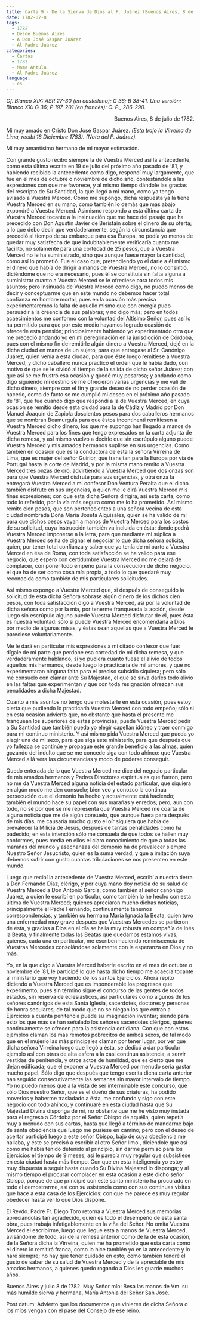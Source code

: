 ```yaml
---
title: Carta 9 - De la Sierva de Dios al P. Juárez (Buenos Aires, 8 de julio de 1782).
date: 1782-07-8
tags:
  - 1782
  - Desde Buenos Aires
  - A Don José Gaspar Juárez
  - Al Padre Juárez
categories:
  - Cartas
  - 1782
  - Mama Antula
  - Al Padre Juárez
language:
  - es
---
```

_Cf. Blanco XIX: ASR 27-30 (en castellano); G 36; B 38-41.
Una versión: Blanco XX: G 36; P 197-201 (en francés): C. P., 286-290._
<div align="right">
Buenos Aires, 8 de julio de 1782.
</div>

Mi muy amado en Cristo Don José Gaspar Juárez. _(Ésta trajo la Virreina de Lima, recibí 18 Diciembre 1783). (Nota del P. Juárez)._

Mi muy amantísimo hermano de mi mayor estimación.

Con grande gusto recibo siempre la de Vuestra Merced así la antecedente, como esta última escrita en 19 de julio del próximo año pasado de ‘81, y habiendo recibido la antecedente como digo, respondí muy largamente, que fue en el mes de octubre o noviembre de dicho año, contestándole a las expresiones con que me favorece, y al mismo tiempo dándole las gracias del rescripto de Su Santidad, la que llegó a mi mano, como ya tengo avisado a Vuestra Merced. Como me supongo, dicha respuesta ya la tiene Vuestra Merced en su mano, como también lo demás que más abajo expondré a Vuestra Merced. Asimismo respondo a esta última carta de Vuestra Merced tocante a la insinuación que me hace del pasaje que ha precedido con Don Agustín Javier de Beristáin sobre el dinero de su oferta; a lo que debo decir que verdaderamente, según la circunstancia que precedió al tiempo de su embarque para esa Europa, no podía yo menos de quedar muy satisfecha de que indubitablemente verificaría cuanto me facilitó, no solamente para una cortedad de 25 pesos, que a Vuestra Merced no le ha suministrado, sino que aunque fuese mayor la cantidad, como así lo prometió. Fue el caso que, pretendiendo yo el darle a él mismo el dinero que había de dirigir a manos de Vuestra Merced, no lo consintió, diciéndome que no era necesario, pues él se constituía sin falta alguna a suministrar cuanto a Vuestra Merced se le ofreciese para todos mis asuntos; pero insinuada de Vuestra Merced como digo, no puedo menos de decir y conceptuarme que en este mundo no debemos hacer total confianza en hombre mortal, pues en la ocasión más precisa experimentaremos la falta de aquello mismo que con energía pudo persuadir a la creencia de sus palabras; y no digo más; pero en todos acaecimientos me conformo con la voluntad del Altísimo Señor, pues así lo ha permitido para que por este medio hayamos logrado ocasión de ofrecerle esta pensión; principalmente habiendo yo experimentado otra que me precedió andando yo en mi peregrinación en la jurisdicción de Córdoba, pues con el mismo fin de remitirle algún dinero a Vuestra Merced, dejé en la dicha ciudad en manos de un sujeto, para que entregase al Sr. Canónigo Juárez, quien venía a esta ciudad, para que éste luego remitiese a Vuestra Merced; y dicho caballero nunca practicó el orden que le había dado, con motivo de que se le olvidó al tiempo de la salida de dicho señor Juárez; con que así se me frustró esa ocasión y quedé muy pesarosa; y andando como digo siguiendo mi destino se me ofrecieron varias urgencias y me valí de dicho dinero, siempre con el fin y grande deseo de no perder ocasión de hacerlo, como de facto se me cumplió mi deseo en el próximo año pasado de ‘81, que fue cuando digo que respondí a la de Vuestra Merced, en cuya ocasión se remitió desde esta ciudad para la de Cádiz y Madrid por Don Manuel Joaquín de Zapiola doscientos pesos para dos caballeros hermanos que se nombran Beamurguía para que éstos incontinenti remitiesen a Vuestra Merced dicho dinero, los que me supongo han llegado a manos de Vuestra Merced para los fines que tengo expresados en la carta adjunta de dicha remesa, y así mismo vuelvo a decirle que sin escrúpulo alguno puede Vuestra Merced y mis amados hermanos suplirse en sus urgencias. Como también en ocasión que es la conductora de esta la señora Virreina de Lima, que es mujer del señor Guirior, que transitan para la Europa por vía de Portugal hasta la corte de Madrid, y por la misma mano remito a Vuestra Merced tres onzas de oro, advirtiendo a Vuestra Merced que dos onzas son para que Vuestra Merced disfrute para sus urgencias, y otra onza la entregará Vuestra Merced a mi confesor Don Ventura Peralta que el dicho también disfrute en sus urgencias, a quien me le dirá Vuestra Merced mis finas expresiones; con que esta dicha Señora dirigirá, así esta carta, como todo lo referido, por la vía más segura como me lo ha prometido. Así  mismo remito cien pesos, que son pertenecientes a una señora vecina de esta ciudad nombrada Doña María Josefa Alquisales, quien se ha valido de mí para que dichos pesos vayan a manos de Vuestra Merced para los costos de su solicitud, cuya instrucción también va incluida en ésta: donde podrá Vuestra Merced imponerse a la letra, para que mediante mi súplica a Vuestra Merced se ha de dignar el negociar lo que dicha señora solicita, quien, por tener total confianza y saber que yo tenía de mi parte a Vuestra Merced en ésa de Roma, con toda satisfacción se ha valido para ese negocio, que espero con certidumbre Vuestra Merced no me dejará de complacer, con poner todo empeño para la consecución de dicho negocio, el que ha de ser como cosa mía propia, a todo lo que quedaré muy reconocida como también de mis particulares solicitudes.

Así mismo expongo a Vuestra Merced que, si después de conseguido la solicitud de esta dicha Señora sobrase algún dinero de los dichos cien pesos, con toda satisfacción digo a Vuestra Merced, así por la voluntad de dicha señora como por la mía, por tenerme franqueada la acción, desde luego sin escrúpulo alguno puede Vuestra Merced disfrutar de él, pues ésta es nuestra voluntad: sólo si puede Vuestra Merced encomendarla a Dios por medio de algunas misas, y éstas sean aquellas que a Vuestra Merced le pareciese voluntariamente.

Me le dará en particular mis expresiones a mi citado confesor que fue: dígale de mi parte que perdone esa cortedad de mi dicha remesa, y que verdaderamente hablando, si yo pudiera cuanto fuese el alivio de todos aquellos mis hermanos, desde luego lo practicaría de mil amores, y que no experimentaran ninguna falta para el preciso subsidio siquiera; pero sólo me consuelo con clamar ante Su Majestad, el que se sirva darles todo alivio en las faltas que experimentan y que con toda resignación ofrezcan sus penalidades a dicha Majestad.

Cuanto a mis asuntos no tengo que molestarle en esta ocasión, pues estoy cierta que pudiendo lo practicaría Vuestra Merced con todo empeño; sólo si en esta ocasión advierto que, no obstante que hasta el presente me franquean los superiores de estas provincias, puede Vuestra Merced pedir a Su Santidad que también pueda yo elegir capellán idóneo y traer conmigo para mi continuo ministerio. Y así mismo pida Vuestra Merced que pueda yo elegir una de mi sexo, para que siga este ministerio, para que después que yo fallezca se continúe y propague este grande beneficio a las almas, quien gozando del indulto que se me concede siga con todo ahínco: que Vuestra Merced allá vera las circunstancias y modo de poderse conseguir.

Quedo enterada de lo que Vuestra Merced me dice del negocio particular de mis amados hermanos y Padres Directores espirituales que fueron, pero no me da Vuestra Merced alguna noticia del estado particular, que siquiera en algún modo me den consuelo; bien veo y conozco la continua persecución que el demonio ha hecho y actualmente está haciendo; también el mundo hace su papel con sus marañas y enredos; pero, aun con todo, no sé por qué se me representa que Vuestra Merced me coarta de alguna noticia que me dé algún consuelo, que aunque fuera para después de mis días, me causaría mucho gusto el oír siquiera que había de prevalecer la Milicia de Jesús, después de tantas penalidades como ha padecido; en esta intención sólo me consuela de que todos se hallen muy conformes, pues media en ellos el claro conocimiento de que a todas las marañas del mundo y asechanzas del demonio ha de prevalecer siempre Nuestro Señor Jesucristo, quien es la suma verdad, y que a imitación suya debemos sufrir con gusto cuantas tribulaciones se nos presenten en este mundo.

Luego que recibí la antecedente de Vuestra Merced, escribí a nuestra tierra a Don Fernando Díaz, clérigo, y por cuya mano doy noticia de su salud de Vuestra Merced a Don Antonio García, como también al señor canónigo Juárez, a quien le escribí en particular, como también lo he hecho con esta última de Vuestra Merced; quienes apreciaron mucho dichas noticias, principalmente el Padre Fernando, continuamente tenemos correspondencias, y también su hermana María Ignacia la Beata, quien tuvo una enfermedad muy grave después que Vuestras Mercedes se partieron de ésta, y gracias a Dios en el día se halla muy robusta en compañía de Inés la Beata, y finalmente todas las Beatas que quedamos estamos vivas, quienes, cada una en particular, me escriben haciendo reminiscencia de Vuestras Mercedes consolándose solamente con la esperanza en Dios y no más.

Yo, en la que digo a Vuestra Merced haberle escrito en el mes de octubre o noviembre de ’81, le participé lo que hasta dicho tiempo me acaecía tocante al ministerio que voy haciendo de los santos Ejercicios. Ahora repito diciendo a Vuestra Merced que es imponderable los progresos que experimento, pues sin término sigue el concurso de las gentes de todos estados, sin reserva de eclesiásticos, así particulares como algunos de los señores canónigos de esta Santa Iglesia, sacerdotes, doctores y personas de honra seculares, de tal modo que no se niegan los que entran a Ejercicios a cuanta penitencia puede su imaginación inventar; siendo para esto los que más se han señalado los señores sacerdotes clérigos, quienes continuamente se ofrecen para la asistencia cotidiana. Con que con estos ejemplos claman los más remotos pobrecitos de ambos sexos, de tal modo que en el mujerío las más principales claman por tener lugar, por ver que dicha señora Virreina luego que llegó a ésta, se dedicó a dar particular ejemplo así con otras de alta esfera a la casi continua asistencia, a servir vestidas de penitencia, y otros actos de humildad, que es cierto que me dejan edificada; que el exponer a Vuestra Merced por menudo sería gastar mucho papel. Sólo digo que después que tengo escrita dicha carta anterior han seguido consecutivamente las semanas sin mayor intervalo de tiempo. Yo no puedo menos que a la vista de ser interminable este concurso, que sólo Dios nuestro Señor, que es el dueño de sus criaturas, ha podido moverlos y haberme trasladado a ésta, me confundo y sigo con este negocio con todo ahínco, y continuaré en esta ciudad hasta que Su Majestad Divina disponga de mí, no obstante que me he visto muy instada para el regreso a Córdoba por el Señor Obispo de aquélla, quien repetía muy a menudo con sus cartas, hasta que llegó a término de mandarme bajo de santa obediencia que luego me pusiese en camino; pero con el deseo de acertar participé luego a este señor Obispo, bajo de cuya obediencia me hallaba, y éste se precisó a escribir al otro Señor Ilmo., diciéndole que así como me había tenido detenido al principio, sin darme permiso para los Ejercicios el tiempo de 9 meses, así le parecía muy regular que subsistiese en esta ciudad hasta más tiempo. Con que en esta inteligencia yo estoy muy dispuesta a seguir hasta cuando Su Divina Majestad lo disponga; y al mismo tiempo el procurar complacer en esta ocasión a este dicho señor Obispo, porque de que principié con este santo ministerio ha procurado en todo el demostrarme, así con su asistencia como con sus continuas visitas que hace a esta casa de los Ejercicios: con que me parece es muy regular obedecer hasta ver lo que Dios dispone.

El Revdo. Padre Fr. Diego Toro retorna a Vuestra Merced sus memorias apreciándolas tan agradecido, quien es todo el desempeño de esta santa obra, pues  trabaja infatigablemente en la viña del Señor. No omita Vuestra Merced el escribirme, luego que llegue esta a manos de Vuestra Merced, avisándome de todo, así de la remesa anterior como de la de esta ocasión, de la Señora dicha la Virreina, quien me ha prometido que esta carta como el dinero lo remitirá franca, como lo hice también yo en la antecedente y lo haré siempre; no hay que tener cuidado en esto; como también tendré el gusto de saber de su salud de Vuestra Merced y de la apreciable de mis amados hermanos, a quienes quedo rogando a Dios les guarde muchos años.

Buenos Aires y julio 8 de 1782. Muy Señor mío: Besa las manos de Vm. su más humilde sierva y hermana, María Antonia del Señor San José.

 Post datum: Advierto que los documentos que vinieren de dicha Señora o los míos vengan con el pase del Consejo de ese reino.
